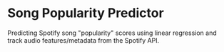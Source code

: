 # Song Popularity Predictor
Predicting Spotify song "popularity" scores using linear regression and track audio features/metadata from the Spotify API.
